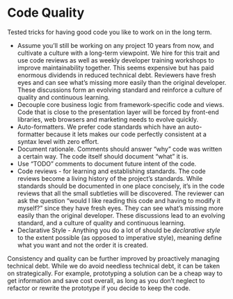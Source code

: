 # Code Quality

Tested tricks for having good code you like to work on in the long term.

  * Assume you’ll still be working on any project 10 years from now, and cultivate a culture with a long-term viewpoint. We hire for this trait and use code reviews as well as weekly developer training workshops to improve maintainability together. This seems expensive but has paid enormous dividends in reduced technical debt.  Reviewers have fresh eyes and can see what’s missing more easily than the original developer. These discussions form an evolving standard and reinforce a culture of quality and continuous learning.
  * Decouple core business logic from framework-specific code and views. Code that is close to the presentation layer will be forced by front-end libraries, web browsers and marketing needs to evolve quickly.
  * Auto-formatters. We prefer code standards which have an auto-formatter because it lets makes our code perfectly consistent at a syntax level with zero effort.
  * Document rationale. Comments should answer “why” code was written a certain way. The code itself should document “what” it is.
  * Use “TODO” comments to document future intent of the code.
  * Code reviews - for learning and establishing standards. The code reviews become a living history of the project’s standards. While standards should be documented in one place concisely, it’s in the code reviews that all the small subtleties will be discovered. The reviewer can ask the question “would I like reading this code and having to modify it myself?” since they have fresh eyes. They can see what’s missing more easily than the original developer. These discussions lead to an evolving standard, and a culture of quality and continuous learning.
  * Declarative Style - Anything you do a lot of should be *declarative style* to the extent possible (as opposed to imperative style), meaning define what you want and not the order it is created.

Consistency and quality can be further improved by proactively managing technical debt. While we do avoid needless technical debt, it can be taken on strategically. For example, prototyping a solution can be a cheap way to get information and save cost overall, as long as you don’t neglect to refactor or rewrite the prototype if you decide to keep the code.

